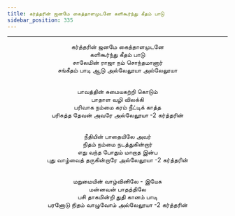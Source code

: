 ```yaml
---
title: கர்த்தரின் ஜனமே கைத்தாளமுடனே களிகூர்ந்து கீதம் பாடு
sidebar_position: 335
---
```


---
<center>
கர்த்தரின் ஜனமே கைத்தாளமுடனே<br/>
களிகூர்ந்து கீதம் பாடு<br/>
சாலேமின் ராஜா நம் சொந்தமானார்<br/>
சங்கீதம் பாடி ஆடு அல்லேலூயா அல்லேலூயா<br/><br/>

பாவத்தின் சுமையகற்றி கொடும்<br/>
பாதாள வழி விலக்கி<br/>
பரிவாக நம்மை கரம் நீட்டிக் காத்த<br/>
பரிசுத்த தேவன் அவரே அல்லேலூயா    -2  கர்த்தரின்<br/><br/>

நீதியின் பாதையிலே அவர்<br/>
நிதம் நம்மை நடத்துகின்றார்<br/>
எது வந்த போதும் மாறாத இன்ப<br/>
புது வாழ்வைத் தருகின்றாரே அல்லேலூயா -2 கர்த்தரின்<br/><br/>

மறுமையின் வாழ்வினிலே - இயேசு<br/>
மன்னவன் பாதத்திலே<br/>
பசி தாகமின்றி துதி கானம் பாடி<br/>
பரனோடு நிதம் வாழுவோம் அல்லேலூயா    -2  கர்த்தரின்
</center>